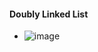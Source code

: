 #### Doubly Linked List

- ![image](https://github.com/shubham-156760530/DSA-Questions/assets/59314528/27e41023-8dac-40ba-aa3e-af1a108f54f8)
